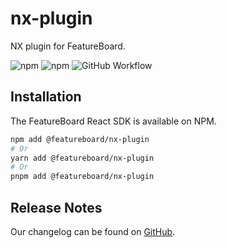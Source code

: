 # nx-plugin

NX plugin for FeatureBoard.

![npm](https://img.shields.io/npm/v/%40featureboard%2Fnx-plugin?logo=npm) ![npm](https://img.shields.io/npm/dt/%40featureboard%2Fnx-plugin?logo=npm) ![GitHub Workflow](https://img.shields.io/github/actions/workflow/status/arkahna/featureboard-sdks/main.yml?logo=github)


## Installation

The FeatureBoard React SDK is available on NPM.

```bash
npm add @featureboard/nx-plugin
# Or
yarn add @featureboard/nx-plugin
# Or
pnpm add @featureboard/nx-plugin
```

## Release Notes

Our changelog can be found on [GitHub](https://github.com/arkahna/featureboard-sdks/blob/main/libs/nx-plugin/CHANGELOG.md).
